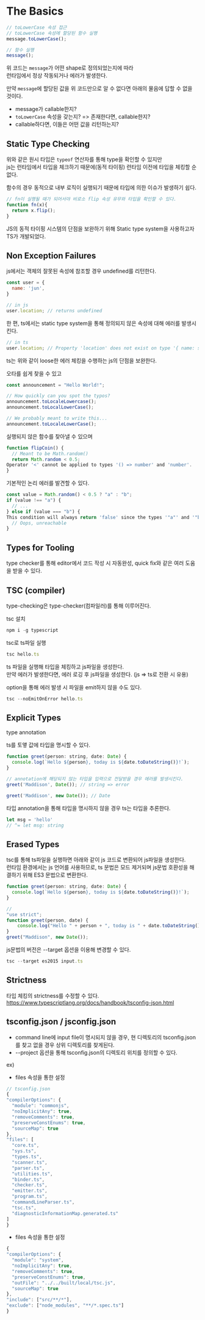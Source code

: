 # The Basics


```js
// toLowerCase 속성 접근
// toLowerCase 속성에 할당된 함수 실행
message.toLowerCase();

// 함수 실행
message();
```

위 코드는 `message`가 어떤 shape로 정의되었는지에 따라  
런타임에서 정상 작동되거나 에러가 발생한다.  

만약 `message`에 할당된 값을 위 코드만으로 알 수 없다면 아래의 물음에 답할 수 없을 것이다.

- message가 callable한지?
- `toLowerCase` 속성을 갖는지? => 존재한다면, callable한지?
- callable하다면, 이들은 어떤 값을 리턴하는지?

## Static Type Checking

위와 같은 원시 타입은 `typeof` 연산자를 통해 type을 확인할 수 있지만  
js는 런타임에서 타입을 체크하기 때문에(동적 타이핑) 런타임 이전에 타입을 체킹할 순 없다.

함수의 경우 동적으로 내부 로직이 실행되기 때문에 타입에 의한 이슈가 발생하기 쉽다.

```js
// fn이 실행될 때가 되어서야 비로소 flip 속성 유무와 타입을 확인할 수 있다.
function fn(x){
  return x.flip();
}
```

JS의 동적 타이핑 시스템의 단점을 보완하기 위해 Static type system을 사용하고자 TS가 개발되었다.

## Non Exception Failures

js에서는 객체의 잘못된 속성에 참조할 경우 undefined를 리턴한다.

```js
const user = {
  name: 'jun',
}

// in js
user.location; // returns undefined
```

한 편, ts에서는 static type system을 통해 정의되지 않은 속성에 대해 에러를 발생시킨다.

```js
// in ts
user.location; // Property 'location' does not exist on type '{ name: string; age: number; }'.
```

ts는 위와 같이 loose한 에러 체킹을 수행하는 js의 단점을 보완한다.

오타를 쉽게 찾을 수 있고
```js
const announcement = "Hello World!";

// How quickly can you spot the typos?
announcement.toLocaleLowercase();
announcement.toLocalLowerCase();

// We probably meant to write this...
announcement.toLocaleLowerCase();
```

실행되지 않은 함수를 찾아낼 수 있으며
```js
function flipCoin() {
  // Meant to be Math.random()
  return Math.random < 0.5;
Operator '<' cannot be applied to types '() => number' and 'number'.
}
```

기본적인 논리 에러를 발견할 수 있다.
```js
const value = Math.random() < 0.5 ? "a" : "b";
if (value !== "a") {
  // ...
} else if (value === "b") {
This condition will always return 'false' since the types '"a"' and '"b"' have no overlap.
  // Oops, unreachable
}
```


## Types for Tooling

type checker를 통해 editor에서 코드 작성 시 자동완성, quick fix와 같은 여러 도움을 받을 수 있다.

## TSC (compiler)

type-checking은 type-checker(컴파일러)를 통해 이루어진다.  
  
tsc 설치
```js
npm i -g typescript
```

tsc로 ts파일 실행
```js
tsc hello.ts
```

ts 파일을 실행해 타입을 체킹하고 js파일을 생성한다.  
만약 에러가 발생한다면, 에러 로깅 후 js파일을 생성한다. (js => ts로 전환 시 유용)

option을 통해 에러 발생 시 파일을 emit하지 않을 수도 있다.
```js
tsc --noEmitOnError hello.ts
```

## Explicit Types

type annotation

ts를 토앻 값에 타입을 명시할 수 있다.
```js
function greet(person: string, date: Date) {
  console.log(`Hello ${person}, today is ${date.toDateString()}!`);
}

// annotation에 해당되지 않는 타입을 입력으로 전달받을 경우 에러를 발생시킨다.
greet('Maddison', Date()); // string => error 

greet('Maddison', new Date()); // Date
```

타입 annotation을 통해 타입을 명시하지 않을 경우 ts는 타입을 추론한다.
```js
let msg = 'hello'
// ^= let msg: string
```

## Erased Types

tsc를 통해  ts파일을 실행하면 아래와 같이 js 코드로 변환되어 js파일을 생성한다.  
런타임 환경에서는 js 언어를 사용하므로, ts 문법은 모드 제거되며 js문법 호환성을 해결하기 위해 ES3 문법으로 변환한다.

```js
function greet(person: string, date: Date) {
  console.log(`Hello ${person}, today is ${date.toDateString()}!`);
}

// 
"use strict";
function greet(person, date) {
    console.log("Hello " + person + ", today is " + date.toDateString() + "!");
}
greet("Maddison", new Date());
```

js문법의 버전은 --target 옵션을 이용해 변경할 수 있다.

```js
tsc --target es2015 input.ts
```

## Strictness

타입 체킹의 strictness를 수정할 수 있다.
https://www.typescriptlang.org/docs/handbook/tsconfig-json.html

## tsconfig.json / jsconfig.json

- command line에 input file이 명시되지 않을 경우, 현 디렉토리의 tsconfig.json를 찾고 없을 경우 상위 디렉토리를 찾게된다.
- --project 옵션을 통해 tsconfig.json의 디렉토리 위치를 정의할 수 있다.

ex)

- files 속성을 통한 설정

```js
// tsconfig.json
{
"compilerOptions": {
  "module": "commonjs",
  "noImplicitAny": true,
  "removeComments": true,
  "preserveConstEnums": true,
  "sourceMap": true
},
"files": [
  "core.ts",
  "sys.ts",
  "types.ts",
  "scanner.ts",
  "parser.ts",
  "utilities.ts",
  "binder.ts",
  "checker.ts",
  "emitter.ts",
  "program.ts",
  "commandLineParser.ts",
  "tsc.ts",
  "diagnosticInformationMap.generated.ts"
]
}
```

- files 속성을 통한 설정

```js
{
"compilerOptions": {
  "module": "system",
  "noImplicitAny": true,
  "removeComments": true,
  "preserveConstEnums": true,
  "outFile": "../../built/local/tsc.js",
  "sourceMap": true
},
"include": ["src/**/*"],
"exclude": ["node_modules", "**/*.spec.ts"]
}
```